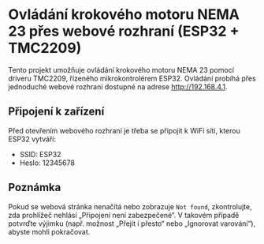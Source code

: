 # Ovládání krokového motoru NEMA 23 přes webové rozhraní (ESP32 + TMC2209)

Tento projekt umožňuje ovládání krokového motoru NEMA 23 pomocí driveru TMC2209, řízeného mikrokontrolérem ESP32. Ovládání probíhá přes jednoduché webové rozhraní dostupné na adrese http://192.168.4.1.

## Připojení k zařízení
Před otevřením webového rozhraní je třeba se připojit k WiFi síti, kterou ESP32 vytváří:
- SSID: ESP32
- Heslo: 12345678

## Poznámka
Pokud se webová stránka nenačítá nebo zobrazuje `Not found`, zkontrolujte, zda prohlížeč nehlásí „Připojení není zabezpečené“. V takovém případě potvrďte výjimku (např. možnost „Přejít i přesto“ nebo „Ignorovat varování“), abyste mohli pokračovat.


